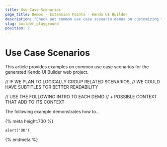 ```yaml
---
title: Use Case Scenarios
page_title: Demos - Extension Points - Kendo UI Builder
description: "Check out common use case scenario demos on customizing the components, styles, packages, themes, and views in a web application created and generated with the Kendo UI Builder."
slug: builder_playground
position: 2
---
```


# Use Case Scenarios

This article provides examples on common use case scenarios for the generated Kendo UI Builder web project.  

// IF WE PLAN TO LOGICALLY GROUP RELATED SCENARIOS,
// WE COULD HAVE SUBTITLES FOR BETTER READABILITY

// USE THE FOLLOWING INTRO TO EACH DEMO
// + POSSIBLE CONTEXT THAT ADD TO ITS CONTEXT

The following example demonstrates how to...

{% meta height:700 %}
```ts-preview
alert('OK')
```
{% endmeta %}
